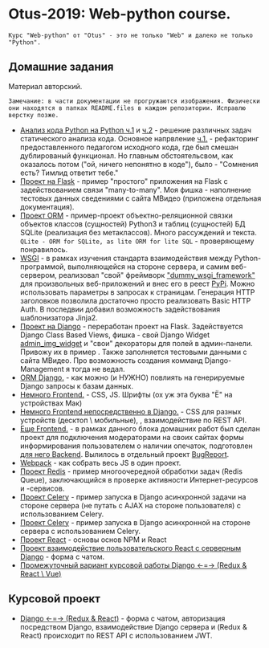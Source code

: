 # Otus-2019: Web-python course.

```text
Курс "Web-python" от "Otus" - это не только "Web" и далеко не только "Python".
```

## Домашние задания

Материал авторский.

```text
Замечание: в части документации не прогружаются изображения. Физически они находятся в папках README.files в каждом репозитории. Исправлю верстку позже.
```

* [Анализ кода Python на Python ч.1](https://github.com/BorisPlus/otus_webpython_001) и [ч.2](https://github.com/BorisPlus/otus_webpython_002) - решение различных задач статического анализа кода. Основное напрвление [ч.1.](https://github.com/BorisPlus/otus_webpython_001) - рефакторинг предоставленного педагогом исходного кода, где был смешан дублированый функционал. Но главным обстоятельсвом, как оказалось потом ("ой, ничего непонятно в коде"), было - "Сомнения есть? Тимлид ответит тебе."
* [Проект на Flask](https://github.com/BorisPlus/otus_webpython_004) - пример "простого" приложения на Flask с задействованием связи "many-to-many". Моя фишка - наполнение тестовых данных сведениями с сайта МВидео (приложена отдельная документация).
* [Проект ORM](https://github.com/BorisPlus/otus_webpython_002) - пример-проект объектно-реляционной связки объектов классов (сущностей) Python3 и таблиц (сущностей) БД SQLite (реализация без метаклассов). Много рассуждений и текста. `QLite - ORM for SQLite, as lite ORM for lite SQL` - проверяющему понравилось.
* [WSGI](https://github.com/BorisPlus/otus_webpython_003) - в рамках изучения стандарта взаимодействия между Python-программой, выполняющейся на стороне сервера, и самим веб-сервером, реализовал "свой" фреймворк ["dummy_wsgi_framework"](https://github.com/BorisPlus/dummy_wsgi_framework) для произвольных веб-приложений и внес его в реест [PyPi](https://pypi.org/project/dummy_wsgi_framework/). Можно использовать параметры в запросах к страницам. Генерация HTTP заголовков позволила достаточно просто реализовать Basic HTTP Auth. В последвии добавил возможность задействования шаблонизатора Jinja2.
* [Проект на Django](https://github.com/BorisPlus/otus_webpython_006) - переработан проект на Flask. Задействуется Django Class Based Views, фишка - свой Django Widget [admin_img_widget](https://github.com/BorisPlus/otus_webpython_006/blob/master/README.files/images/screenshots/admin_img_widget.png) и "свои" декораторы для полей в админ-панели. Привожу их в пример . Также заполняется тестовыми данными с сайта МВидео. Про возможность создания комманд Django-Management я тогда не ведал.
* [ORM Django.](https://github.com/BorisPlus/otus_webpython_016) - как можно (и НУЖНО) повлиять на генерируемые Django запросы к базам данных. 
* [Немного Frontend.](https://github.com/BorisPlus/otus_webpython_013) - CSS, JS. Шрифты (ох уж эта буква "Ё" на устройствах Мак)
* [Немного Frontend непосредственно в Django.](https://github.com/BorisPlus/otus_webpython_007_008) - CSS для разных устройств (десктоп \ мобильные), , взаимодействие по REST API. 
* [Еще Frontend.](https://github.com/BorisPlus/otus_webpython_019_frontend) - в рамках данного блока домашних работ был сделан проект для подключения модераторами на своих сайтах формы информирования пользователем о наличии опечаток, подготовлен [для него Backend](https://github.com/BorisPlus/otus_webpython_019_backend). Вылилось в отдельный проект [BugReport](https://github.com/BorisPlus/BugReport).
* [Webpack](https://github.com/BorisPlus/otus_webpython_018) - как собрать весь JS в один проект. 
* [Проект Redis](https://github.com/BorisPlus/otus_webpython_020_021) - пример многоочередной обработки задач (Redis Queue), заключающийся в проверке активности Интернет-ресурсов и -сервисов. 
* [Проект Сelery](https://github.com/BorisPlus/otus_webpython_020_021_celery) - пример запуска в Django асинхронной задачи на стороне сервера (не путать с AJAX на стороне пользователя) с использованием Сelery. 
* [Проект Сelery](https://github.com/BorisPlus/otus_webpython_020_021_celery) - пример запуска в Django асинхронной на стороне сервера с использованием Сelery. 
* [Проект React](https://github.com/BorisPlus/otus_webpython_023) - основы основ NPM и React
* [Проект взаимодействие пользовательского React с серверным Django](https://github.com/BorisPlus/otus_webpython_025) - форма с чатом.
* [Промежуточный вариант курсовой работы Django <-=-> (Redux & React \ Vue)](https://github.com/BorisPlus/otus_webpython_027)

## Курсовой проект

* [Django <-=-> (Redux & React)](https://github.com/BorisPlus/otus_webpython_030) - форма с чатом, авторизация посредством Django, взаимодействие Django сервера и (Redux & React) происходит по REST API с использованием JWT. 

